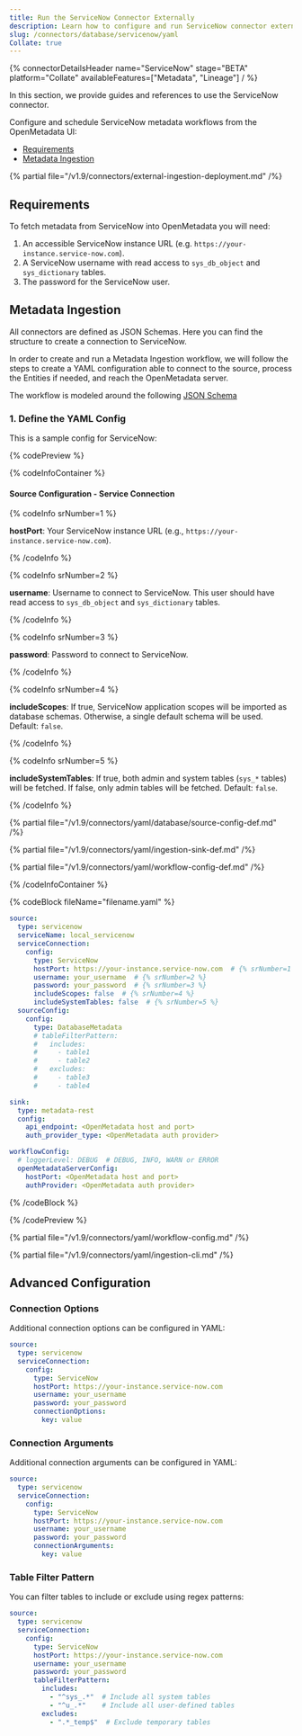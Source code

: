 ```yaml
---
title: Run the ServiceNow Connector Externally
description: Learn how to configure and run ServiceNow connector externally with YAML. Set up metadata ingestion workflows, requirements, and advanced options.
slug: /connectors/database/servicenow/yaml
Collate: true
---
```


{% connectorDetailsHeader
name="ServiceNow"
stage="BETA"
platform="Collate"
availableFeatures=["Metadata", "Lineage"]
/ %}

In this section, we provide guides and references to use the ServiceNow connector.

Configure and schedule ServiceNow metadata workflows from the OpenMetadata UI:

- [Requirements](#requirements)
- [Metadata Ingestion](#metadata-ingestion)

{% partial file="/v1.9/connectors/external-ingestion-deployment.md" /%}

## Requirements

To fetch metadata from ServiceNow into OpenMetadata you will need:

1. An accessible ServiceNow instance URL (e.g. `https://your-instance.service-now.com`).
2. A ServiceNow username with read access to `sys_db_object` and `sys_dictionary` tables.
3. The password for the ServiceNow user.

## Metadata Ingestion

All connectors are defined as JSON Schemas. Here you can find the structure to create a connection to ServiceNow.

In order to create and run a Metadata Ingestion workflow, we will follow the steps to create a YAML configuration able to connect to the source, process the Entities if needed, and reach the OpenMetadata server.

The workflow is modeled around the following [JSON Schema](https://github.com/open-metadata/OpenMetadata/blob/main/openmetadata-spec/src/main/resources/json/schema/entity/services/connections/database/serviceNowConnection.json)

### 1. Define the YAML Config

This is a sample config for ServiceNow:

{% codePreview %}

{% codeInfoContainer %}

#### Source Configuration - Service Connection

{% codeInfo srNumber=1 %}

**hostPort**: Your ServiceNow instance URL (e.g., `https://your-instance.service-now.com`).

{% /codeInfo %}

{% codeInfo srNumber=2 %}

**username**: Username to connect to ServiceNow. This user should have read access to `sys_db_object` and `sys_dictionary` tables.

{% /codeInfo %}

{% codeInfo srNumber=3 %}

**password**: Password to connect to ServiceNow.

{% /codeInfo %}

{% codeInfo srNumber=4 %}

**includeScopes**: If true, ServiceNow application scopes will be imported as database schemas. Otherwise, a single default schema will be used. Default: `false`.

{% /codeInfo %}

{% codeInfo srNumber=5 %}

**includeSystemTables**: If true, both admin and system tables (`sys_*` tables) will be fetched. If false, only admin tables will be fetched. Default: `false`.

{% /codeInfo %}

{% partial file="/v1.9/connectors/yaml/database/source-config-def.md" /%}

{% partial file="/v1.9/connectors/yaml/ingestion-sink-def.md" /%}

{% partial file="/v1.9/connectors/yaml/workflow-config-def.md" /%}

{% /codeInfoContainer %}

{% codeBlock fileName="filename.yaml" %}

```yaml {% isCodeBlock=true %}
source:
  type: servicenow
  serviceName: local_servicenow
  serviceConnection:
    config:
      type: ServiceNow
      hostPort: https://your-instance.service-now.com  # {% srNumber=1 %}
      username: your_username  # {% srNumber=2 %}
      password: your_password  # {% srNumber=3 %}
      includeScopes: false  # {% srNumber=4 %}
      includeSystemTables: false  # {% srNumber=5 %}
  sourceConfig:
    config:
      type: DatabaseMetadata
      # tableFilterPattern:
      #   includes:
      #     - table1
      #     - table2
      #   excludes:
      #     - table3
      #     - table4

sink:
  type: metadata-rest
  config:
    api_endpoint: <OpenMetadata host and port>
    auth_provider_type: <OpenMetadata auth provider>

workflowConfig:
  # loggerLevel: DEBUG  # DEBUG, INFO, WARN or ERROR
  openMetadataServerConfig:
    hostPort: <OpenMetadata host and port>
    authProvider: <OpenMetadata auth provider>
```

{% /codeBlock %}

{% /codePreview %}

{% partial file="/v1.9/connectors/yaml/workflow-config.md" /%}

{% partial file="/v1.9/connectors/yaml/ingestion-cli.md" /%}

## Advanced Configuration

### Connection Options

Additional connection options can be configured in YAML:

```yaml
source:
  type: servicenow
  serviceConnection:
    config:
      type: ServiceNow
      hostPort: https://your-instance.service-now.com
      username: your_username
      password: your_password
      connectionOptions:
        key: value
```

### Connection Arguments

Additional connection arguments can be configured in YAML:

```yaml
source:
  type: servicenow
  serviceConnection:
    config:
      type: ServiceNow
      hostPort: https://your-instance.service-now.com
      username: your_username
      password: your_password
      connectionArguments:
        key: value
```

### Table Filter Pattern

You can filter tables to include or exclude using regex patterns:

```yaml
source:
  type: servicenow
  serviceConnection:
    config:
      type: ServiceNow
      hostPort: https://your-instance.service-now.com
      username: your_username
      password: your_password
      tableFilterPattern:
        includes:
          - "^sys_.*"  # Include all system tables
          - "^u_.*"    # Include all user-defined tables
        excludes:
          - ".*_temp$"  # Exclude temporary tables
```
